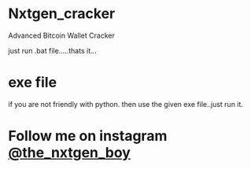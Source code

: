 # Nxtgen_cracker
Advanced Bitcoin Wallet Cracker
 
 just run .bat file.....thats it... 
 
# exe file 
if you are not friendly with python. then use the given exe file..just run it. 

# Follow me on instagram [@the_nxtgen_boy](https://www.instagram.com/the_nxtgen_boy/)
